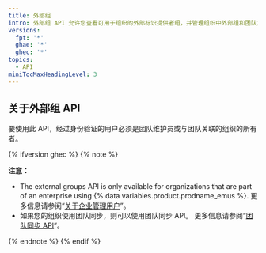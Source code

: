 ```yaml
---
title: 外部组
intro: 外部组 API 允许您查看可用于组织的外部标识提供者组，并管理组织中外部组和团队之间的连接。
versions:
  fpt: '*'
  ghae: '*'
  ghec: '*'
topics:
  - API
miniTocMaxHeadingLevel: 3
---
```


## 关于外部组 API

要使用此 API，经过身份验证的用户必须是团队维护员或与团队关联的组织的所有者。

{% ifversion ghec %}
{% note %}

**注意：**

- The external groups API is only available for organizations that are part of an enterprise using {% data variables.product.prodname_emus %}. 更多信息请参阅“[关于企业管理用户](/admin/authentication/managing-your-enterprise-users-with-your-identity-provider/about-enterprise-managed-users)”。
- 如果您的组织使用团队同步，则可以使用团队同步 API。 更多信息请参阅“[团队同步 API](#team-synchronization)”。

{% endnote %}
{% endif %}
